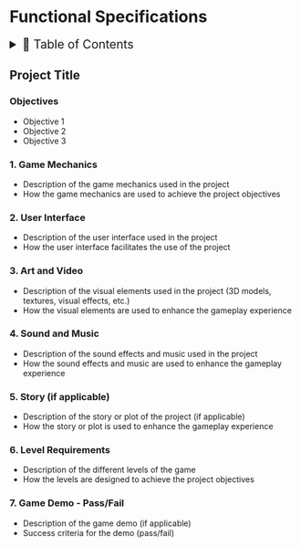 # Functional Specifications

<details>
<summary style="font-size:150%">
  📖 Table of Contents
</summary>

- [Functional Specifications](#functional-specifications)
  - [Project Title](#project-title)
    - [Objectives](#objectives)
    - [1. Game Mechanics](#1-game-mechanics)
    - [2. User Interface](#2-user-interface)
    - [3. Art and Video](#3-art-and-video)
    - [4. Sound and Music](#4-sound-and-music)
    - [5. Story (if applicable)](#5-story-if-applicable)
    - [6. Level Requirements](#6-level-requirements)
    - [7. Game Demo - Pass/Fail](#7-game-demo---passfail)

</details>

## Project Title

### Objectives

- Objective 1
- Objective 2
- Objective 3

### 1. Game Mechanics

- Description of the game mechanics used in the project
- How the game mechanics are used to achieve the project objectives

### 2. User Interface

- Description of the user interface used in the project
- How the user interface facilitates the use of the project

### 3. Art and Video

- Description of the visual elements used in the project (3D models, textures, visual effects, etc.)
- How the visual elements are used to enhance the gameplay experience

### 4. Sound and Music

- Description of the sound effects and music used in the project
- How the sound effects and music are used to enhance the gameplay experience

### 5. Story (if applicable)

- Description of the story or plot of the project (if applicable)
- How the story or plot is used to enhance the gameplay experience

### 6. Level Requirements

- Description of the different levels of the game
- How the levels are designed to achieve the project objectives

### 7. Game Demo - Pass/Fail

- Description of the game demo (if applicable)
- Success criteria for the demo (pass/fail)
